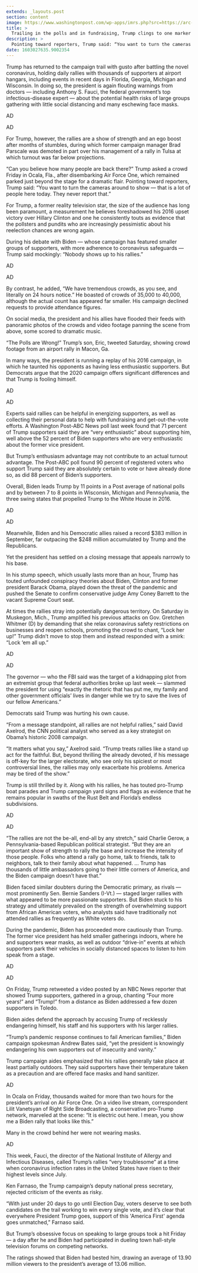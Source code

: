 ```yaml
--- 
extends: _layouts.post 
section: content 
image: https://www.washingtonpost.com/wp-apps/imrs.php?src=https://arc-anglerfish-washpost-prod-washpost.s3.amazonaws.com/public/IQHU47QP6II6XMPIC22ZXEVTNU.jpg&w=1440 
title: > 
  Trailing in the polls and in fundraising, Trump clings to one marker as a sign of success — crowd size 
description: > 
  Pointing toward reporters, Trump said: “You want to turn the cameras around to show — that is a lot of people here today.“The Polls are Wrong!” Trump’s son, Eric, tweeted Saturday, showing crowd footage from an airport rally in Macon, Ga.ADADOn Friday, Trump retweeted a video posted by an NBC News reporter that showed Trump supporters, gathered in a group, chanting “Four more years!” and “Trump!” from a distance as Biden addressed a few dozen supporters in Toledo.Biden aides defend the approach by accusing Trump of recklessly endangering himself, his staff and his supporters with his larger rallies.I mean, you show me a Biden rally that looks like this.”Many in the crowd behind her were not wearing masks. 
date: 1603027635.9002354 
--- 
```

Trump has returned to the campaign trail with gusto after battling the novel coronavirus, holding daily rallies with thousands of supporters at airport hangars, including events in recent days in Florida, Georgia, Michigan and Wisconsin. In doing so, the president is again flouting warnings from doctors — including Anthony S. Fauci, the federal government’s top infectious-disease expert — about the potential health risks of large groups gathering with little social distancing and many eschewing face masks.

AD

AD

For Trump, however, the rallies are a show of strength and an ego boost after months of stumbles, during which former campaign manager Brad Parscale was demoted in part over his management of a rally in Tulsa at which turnout was far below projections.

“Can you believe how many people are back there?” Trump asked a crowd Friday in Ocala, Fla., after disembarking Air Force One, which remained parked just beyond the stage for a dramatic flair. Pointing toward reporters, Trump said: “You want to turn the cameras around to show — that is a lot of people here today. They never report that.”

For Trump, a former reality television star, the size of the audience has long been paramount, a measurement he believes foreshadowed his 2016 upset victory over Hillary Clinton and one he consistently touts as evidence that the pollsters and pundits who are increasingly pessimistic about his reelection chances are wrong again.

During his debate with Biden — whose campaign has featured smaller groups of supporters, with more adherence to coronavirus safeguards — Trump said mockingly: “Nobody shows up to his rallies.”

AD

AD

By contrast, he added, “We have tremendous crowds, as you see, and literally on 24 hours notice.” He boasted of crowds of 35,000 to 40,000, although the actual count has appeared far smaller. His campaign declined requests to provide attendance figures.

On social media, the president and his allies have flooded their feeds with panoramic photos of the crowds and video footage panning the scene from above, some scored to dramatic music.

“The Polls are Wrong!” Trump’s son, Eric, tweeted Saturday, showing crowd footage from an airport rally in Macon, Ga.

In many ways, the president is running a replay of his 2016 campaign, in which he taunted his opponents as having less enthusiastic supporters. But Democrats argue that the 2020 campaign offers significant differences and that Trump is fooling himself.

AD

AD

Experts said rallies can be helpful in energizing supporters, as well as collecting their personal data to help with fundraising and get-out-the-vote efforts. A Washington Post-ABC News poll last week found that 71 percent of Trump supporters said they are “very enthusiastic” about supporting him, well above the 52 percent of Biden supporters who are very enthusiastic about the former vice president.

But Trump’s enthusiasm advantage may not contribute to an actual turnout advantage. The Post-ABC poll found 90 percent of registered voters who support Trump said they are absolutely certain to vote or have already done so, as did 88 percent of Biden’s supporters.

Overall, Biden leads Trump by 11 points in a Post average of national polls and by between 7 to 8 points in Wisconsin, Michigan and Pennsylvania, the three swing states that propelled Trump to the White House in 2016.

AD

AD

Meanwhile, Biden and his Democratic allies raised a record $383 million in September, far outpacing the $248 million accumulated by Trump and the Republicans.

Yet the president has settled on a closing message that appeals narrowly to his base.

In his stump speech, which usually lasts more than an hour, Trump has touted unfounded conspiracy theories about Biden, Clinton and former president Barack Obama, played down the threat of the pandemic and pushed the Senate to confirm conservative judge Amy Coney Barrett to the vacant Supreme Court seat.

At times the rallies stray into potentially dangerous territory. On Saturday in Muskegon, Mich., Trump amplified his previous attacks on Gov. Gretchen Whitmer (D) by demanding that she relax coronavirus safety restrictions on businesses and reopen schools, promoting the crowd to chant, “Lock her up!” Trump didn’t move to stop them and instead responded with a smirk: “Lock ‘em all up.”

AD

AD

The governor — who the FBI said was the target of a kidnapping plot from an extremist group that federal authorities broke up last week — slammed the president for using “exactly the rhetoric that has put me, my family and other government officials’ lives in danger while we try to save the lives of our fellow Americans.”

Democrats said Trump was hurting his own cause.

“From a message standpoint, all rallies are not helpful rallies,” said David Axelrod, the CNN political analyst who served as a key strategist on Obama’s historic 2008 campaign.

“It matters what you say,” Axelrod said. “Trump treats rallies like a stand up act for the faithful. But, beyond thrilling the already devoted, if his message is off-key for the larger electorate, who see only his spiciest or most controversial lines, the rallies may only exacerbate his problems. America may be tired of the show.”

Trump is still thrilled by it. Along with his rallies, he has touted pro-Trump boat parades and Trump campaign yard signs and flags as evidence that he remains popular in swaths of the Rust Belt and Florida’s endless subdivisions.

AD

AD

“The rallies are not the be-all, end-all by any stretch,” said Charlie Gerow, a Pennsylvania-based Republican political strategist. “But they are an important show of strength to rally the base and increase the intensity of those people. Folks who attend a rally go home, talk to friends, talk to neighbors, talk to their family about what happened. … Trump has thousands of little ambassadors going to their little corners of America, and the Biden campaign doesn’t have that.”

Biden faced similar doubters during the Democratic primary, as rivals — most prominently Sen. Bernie Sanders (I-Vt.) — staged larger rallies with what appeared to be more passionate supporters. But Biden stuck to his strategy and ultimately prevailed on the strength of overwhelming support from African American voters, who analysts said have traditionally not attended rallies as frequently as White voters do.

During the pandemic, Biden has proceeded more cautiously than Trump. The former vice president has held smaller gatherings indoors, where he and supporters wear masks, as well as outdoor “drive-in” events at which supporters park their vehicles in socially distanced spaces to listen to him speak from a stage.

AD

AD

On Friday, Trump retweeted a video posted by an NBC News reporter that showed Trump supporters, gathered in a group, chanting “Four more years!” and “Trump!” from a distance as Biden addressed a few dozen supporters in Toledo.

Biden aides defend the approach by accusing Trump of recklessly endangering himself, his staff and his supporters with his larger rallies.

“Trump’s pandemic response continues to fail American families,” Biden campaign spokesman Andrew Bates said, “yet the president is knowingly endangering his own supporters out of insecurity and vanity.”

Trump campaign aides emphasized that his rallies generally take place at least partially outdoors. They said supporters have their temperature taken as a precaution and are offered face masks and hand sanitizer.

AD

In Ocala on Friday, thousands waited for more than two hours for the president’s arrival on Air Force One. On a video live stream, correspondent Lilit Vanetsyan of Right Side Broadcasting, a conservative pro-Trump network, marveled at the scene: “It is electric out here. I mean, you show me a Biden rally that looks like this.”

Many in the crowd behind her were not wearing masks.

AD

This week, Fauci, the director of the National Institute of Allergy and Infectious Diseases, called Trump’s rallies “very troublesome” at a time when coronavirus infection rates in the United States have risen to their highest levels since July.

Ken Farnaso, the Trump campaign’s deputy national press secretary, rejected criticism of the events as risky.

“With just under 20 days to go until Election Day, voters deserve to see both candidates on the trail working to win every single vote, and it’s clear that everywhere President Trump goes, support of this 'America First' agenda goes unmatched,” Farnaso said.

But Trump’s obsessive focus on speaking to large groups took a hit Friday — a day after he and Biden had participated in dueling town hall-style television forums on competing networks.

The ratings showed that Biden had bested him, drawing an average of 13.90 million viewers to the president’s average of 13.06 million.
